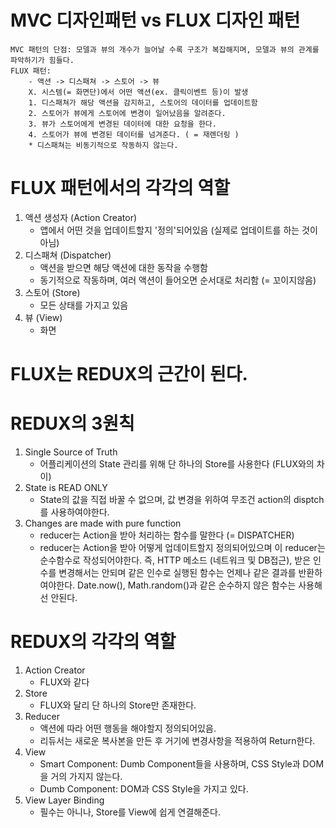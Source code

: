 # MVC 디자인패턴 vs FLUX 디자인 패턴

	MVC 패턴의 단점: 모델과 뷰의 개수가 늘어날 수록 구조가 복잡해지며, 모델과 뷰의 관계를 파악하기가 힘들다.
	FLUX 패턴:
		- 액션 -> 디스패쳐 -> 스토어 -> 뷰
		X. 시스템(= 화면단)에서 어떤 액션(ex. 클릭이벤트 등)이 발생
		1. 디스패쳐가 해당 액션을 감지하고, 스토어의 데이터를 업데이트함
		2. 스토어가 뷰에게 스토어에 변경이 일어났음을 알려준다.
		3. 뷰가 스토어에게 변경된 데이터에 대한 요청을 한다.
		4. 스토어가 뷰에 변경된 데이터를 넘겨준다. ( = 재렌더링 )
		* 디스패쳐는 비동기적으로 작동하지 않는다.
		
# FLUX 패턴에서의 각각의 역할
1. 액션 생성자 (Action Creator)
	- 앱에서 어떤 것을 업데이트할지 '정의'되어있음 (실제로 업데이트를 하는 것이 아님)
2. 디스패쳐 (Dispatcher)
	- 액션을 받으면 해당 액션에 대한 동작을 수행함
	- 동기적으로 작동하며, 여러 액션이 들어오면 순서대로 처리함 (= 꼬이지않음)
3. 스토어 (Store)
	- 모든 상태를 가지고 있음	
4. 뷰 (View)
	- 화면
	
# FLUX는 REDUX의 근간이 된다.

# REDUX의 3원칙
1. Single Source of Truth
	- 어플리케이션의 State 관리를 위해 단 하나의 Store를 사용한다 (FLUX와의 차이)
2. State is READ ONLY
	- State의 값을 직접 바꿀 수 없으며, 값 변경을 위하여 무조건 action의 disptch를 사용하여야한다.
3. Changes are made with pure function
	- reducer는 Action을 받아 처리하는 함수를 말한다 (= DISPATCHER)
	- reducer는 Action을 받아 어떻게 업데이트할지 정의되어있으며
	  이 reducer는 순수함수로 작성되어야한다.
	  즉, HTTP 메소드 (네트워크 및 DB접근), 받은 인수를 변경해서는 안되며
	  같은 인수로 실행된 함수는 언제나 같은 결과를 반환하여야한다.
	  Date.now(), Math.random()과 같은 순수하지 않은 함수는 사용해선 안된다.
	  
# REDUX의 각각의 역할
1. Action Creator
	- FLUX와 같다
2. Store
	- FLUX와 달리 단 하나의 Store만 존재한다.
3. Reducer
	- 액션에 따라 어떤 행동을 해야할지 정의되어있음.
	- 리듀서는 새로운 복사본을 만든 후 거기에 변경사항을 적용하여 Return한다.
4. View
	- Smart Component: Dumb Component들을 사용하며, CSS Style과 DOM을 거의 가지지 않는다.
	- Dumb Component: DOM과 CSS Style을 가지고 있다. 
5. View Layer Binding
	- 필수는 아니나, Store를 View에 쉽게 연결해준다.
	

